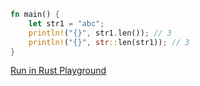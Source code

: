 ```rust
fn main() {
    let str1 = "abc";
    println!("{}", str1.len()); // 3
    println!("{}", str::len(str1)); // 3
}

```
[Run in Rust Playground](https://play.rust-lang.org/?version=stable&mode=debug&edition=2021&gist=615beb3a904ff5fc97401a141d2610f9&version=stable)
